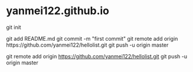 # yanmei122.github.io
<p>git init
<p>git add README.md
git commit -m "first commit"
git remote add origin https://github.com/yanmei122/hellolist.git
git push -u origin master

git remote add origin https://github.com/yanmei122/hellolist.git
git push -u origin master

